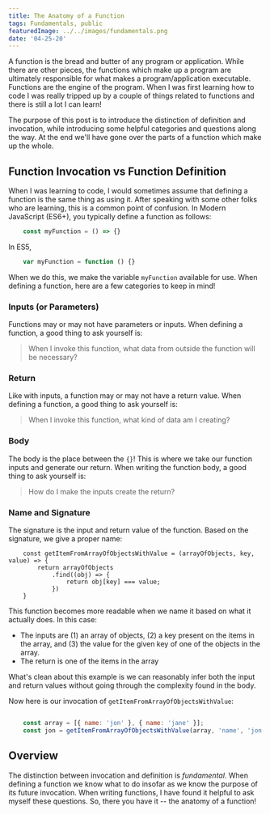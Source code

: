 ```yaml
---
title: The Anatomy of a Function
tags: Fundamentals, public
featuredImage: ../../images/fundamentals.png
date: '04-25-20'
---
```

A function is the bread and butter of any program or application. While there are other pieces, the functions which make up a program are ultimately responsible for what makes a program/application executable. Functions are the engine of the program. When I was first learning how to code I was really tripped up  by a couple of things related to functions and there is still a lot I can learn!

The purpose of this post is to introduce the distinction of definition and invocation, while introducing some helpful categories and questions along the way. At the end we'll have gone over the parts of a function which make up the whole.

## Function Invocation vs Function Definition
When I was learning to code, I would sometimes assume that defining a function is the same thing as using it. After speaking with some other folks who are learning, this is a common point of confusion. In Modern JavaScript (ES6+), you typically define a function as follows:

```javascript
    const myFunction = () => {}
```

In ES5,

```javascript
    var myFunction = function () {}
```

When we do this, we make the variable `myFunction` available for use. When defining a function, here are a few categories to keep in mind!

### Inputs (or Parameters)
Functions may or may not have parameters or inputs. When defining a function, a good thing to ask yourself is:

> When I invoke this function, what data from outside the function will be necessary?

### Return
Like with inputs, a function may or may not have a return value. When defining a function, a good thing to ask yourself is:

> When I invoke this function, what kind of data am I creating?

### Body
The body is the place between the `{}`! This is where we take our function inputs and generate our return. When writing the function body, a good thing to ask yourself is:

> How do I make the inputs create the return?

### Name and Signature
The signature is the input and return value of the function. Based on the signature, we give a proper name:

```javascript{numberLines: true}
    const getItemFromArrayOfObjectsWithValue = (arrayOfObjects, key, value) => {
        return arrayOfObjects
            .find((obj) => {
                return obj[key] === value;
            })
    }
```

This function becomes more readable when we name it based on what it actually does. In this case:
- The inputs are (1) an array of objects, (2) a key present on the items in the array, and (3) the value for the given key of one of the objects in the array.
- The return is one of the items in the array

What's clean about this example is we can reasonably infer both the input and return values without going through the complexity found in the body.

Now here is our invocation of `getItemFromArrayOfObjectsWithValue`:

```javascript

    const array = [{ name: 'jon' }, { name: 'jane' }];
    const jon = getItemFromArrayOfObjectsWithValue(array, 'name', 'jon');
```

## Overview
The distinction between invocation and definition is *fundamental*. When defining a function we know what to do insofar as we know the purpose of its future invocation. When writing functions, I have found it helpful to ask myself these questions. So, there you have it -- the anatomy of a function!
